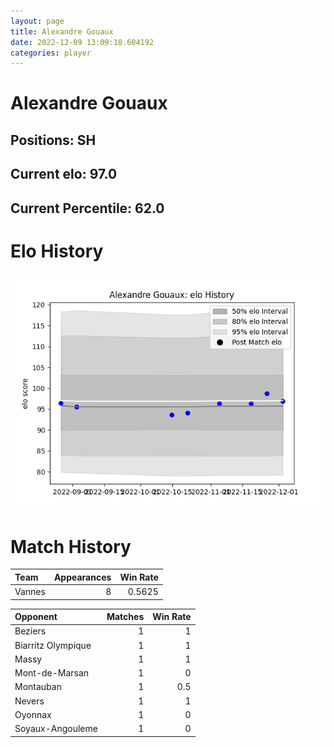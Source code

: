 ```yaml
---  
layout: page  
title: Alexandre Gouaux  
date: 2022-12-09 13:09:18.604192  
categories: player  
---
```

# Alexandre Gouaux

## Positions: SH

## Current elo: 97.0

## Current Percentile: 62.0

# Elo History


![elo history](history_AlexandreGouaux.png)
# Match History


| Team   |   Appearances |   Win Rate |
|:-------|--------------:|-----------:|
| Vannes |             8 |     0.5625 |

| Opponent           |   Matches |   Win Rate |
|:-------------------|----------:|-----------:|
| Beziers            |         1 |        1   |
| Biarritz Olympique |         1 |        1   |
| Massy              |         1 |        1   |
| Mont-de-Marsan     |         1 |        0   |
| Montauban          |         1 |        0.5 |
| Nevers             |         1 |        1   |
| Oyonnax            |         1 |        0   |
| Soyaux-Angouleme   |         1 |        0   |